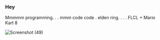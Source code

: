 ### Hey
Mmmmm programming. . . mmm code code . elden ring. . . . FLCL + Mario Kart 8

![Screenshot (49)](https://github.com/Samie99/Samie99/assets/149211116/c627b6c3-47b7-4d8b-bc3e-a0a87974e954)

